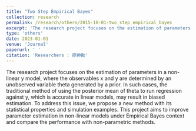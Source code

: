 ```yaml
---
title: "Two Step Empirical Bayes"
collection: research
permalink: /research/others/2015-10-01-two_step_empirical_bayes
excerpt: 'The research project focuses on the estimation of parameters in a non-linear y model, where the observables x and y are determined by an unobserved variable theta generated by a prior. In such cases, the traditional method of using the posterior mean of theta to run regression against y, which is accurate in linear models, may result in biased estimation. To address this issue, we propose a new method with its statistical properties and simulation examples. This project aims to improve parameter estimation in non-linear models under Empirical Bayes context and compare the performance with non-parametric methods.'
type: 'others'
date: 2023-01-01
venue: 'Journal'
paperurl: ' '
citation: 'Researchers : 廖紳勛'
---
```

The research project focuses on the estimation of parameters in a non-linear y model, where the observables x and y are determined by an unobserved variable theta generated by a prior. In such cases, the traditional method of using the posterior mean of theta to run regression against y, which is accurate in linear models, may result in biased estimation. To address this issue, we propose a new method with its statistical properties and simulation examples. This project aims to improve parameter estimation in non-linear models under Empirical Bayes context and compare the performance with non-parametric methods.